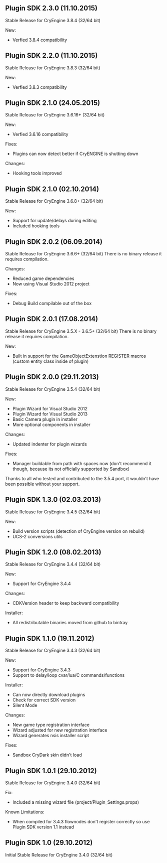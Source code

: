 Plugin SDK 2.3.0 (11.10.2015)
-----------------------------
Stable Release for CryEngine 3.8.4 (32/64 bit)

New:
* Verfied 3.8.4 compatibility

Plugin SDK 2.2.0 (11.10.2015)
-----------------------------
Stable Release for CryEngine 3.8.3 (32/64 bit)

New:
* Verfied 3.8.3 compatibility

Plugin SDK 2.1.0 (24.05.2015)
-----------------------------
Stable Release for CryEngine 3.6.16+ (32/64 bit)

New:
* Verfied 3.6.16 compatibility

Fixes:
* Plugins can now detect better if CryENGINE is shutting down

Changes:
* Hooking tools improved

Plugin SDK 2.1.0 (02.10.2014)
-----------------------------
Stable Release for CryEngine 3.6.8+ (32/64 bit)

New:
* Support for update/delays during editing
* Included hooking tools

Plugin SDK 2.0.2 (06.09.2014)
-----------------------------
Stable Release for CryEngine 3.6.6+ (32/64 bit)
There is no binary release it requires compilation.

Changes:
* Reduced game dependencies
* Now using Visual Studio 2012 project

Fixes:
* Debug Build compilable out of the box

Plugin SDK 2.0.1 (17.08.2014)
-----------------------------
Stable Release for CryEngine 3.5.X - 3.6.5+ (32/64 bit)
There is no binary release it requires compilation.

New:
* Built in support for the GameObjectExtenstion REGISTER macros
 (custom entity class inside of plugin)

Plugin SDK 2.0.0 (29.11.2013)
-----------------------------
Stable Release for CryEngine 3.5.4 (32/64 bit)

New:
* Plugin Wizard for Visual Studio 2012
* Plugin Wizard for Visual Studio 2013
* Basic Camera plugin in installer
* More optional components in installer

Changes:
* Updated indenter for plugin wizards

Fixes:
* Manager buildable from path with spaces now (don't recommend it though, because its not officially supported by Sandbox)

Thanks to all who tested and contributed to the 3.5.4 port,
it wouldn't have been possible without your support.

Plugin SDK 1.3.0 (02.03.2013)
-----------------------------
Stable Release for CryEngine 3.4.5 (32/64 bit)

New:
* Build version scripts (detection of CryEngine version on rebuild)
* UCS-2 conversions utils

Plugin SDK 1.2.0 (08.02.2013)
-----------------------------
Stable Release for CryEngine 3.4.4 (32/64 bit)

New:
* Support for CryEngine 3.4.4

Changes:
* CDKVersion header to keep backward compatibility

Installer:
* All redistributable binaries moved from github to bintray

Plugin SDK 1.1.0 (19.11.2012)
-----------------------------
Stable Release for CryEngine 3.4.3 (32/64 bit)

New:
* Support for CryEngine 3.4.3
* Support to delay/loop cvar/lua/C commands/functions

Installer:
* Can now directly download plugins
* Check for correct SDK version
* Silent Mode

Changes:
* New game type registration interface
* Wizard adjusted for new registration interface
* Wizard generates nsis installer script

Fixes:
* Sandbox CryDark skin didn't load

Plugin SDK 1.0.1 (29.10.2012)
-----------------------------
Stable Release for CryEngine 3.4.0 (32/64 bit)

Fix:
* Included a missing wizard file (project/Plugin_Settings.props)

Known Limitations:
* When compiled for 3.4.3 flownodes don't register correctly so use Plugin SDK version 1.1 instead

Plugin SDK 1.0 (29.10.2012)
---------------------------
Initial Stable Release for CryEngine 3.4.0 (32/64 bit)
